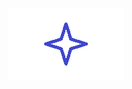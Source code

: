 ![Безымянный.png](docs/imgs/%D0%91%D0%B5%D0%B7%D1%8B%D0%BC%D1%8F%D0%BD%D0%BD%D1%8B%D0%B9PJ50qYlGf0.png) 
